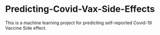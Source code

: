 # Predicting-Covid-Vax-Side-Effects
This is a machine learning project for predicting self-reported Covid-19 Vaccine Side effect.
